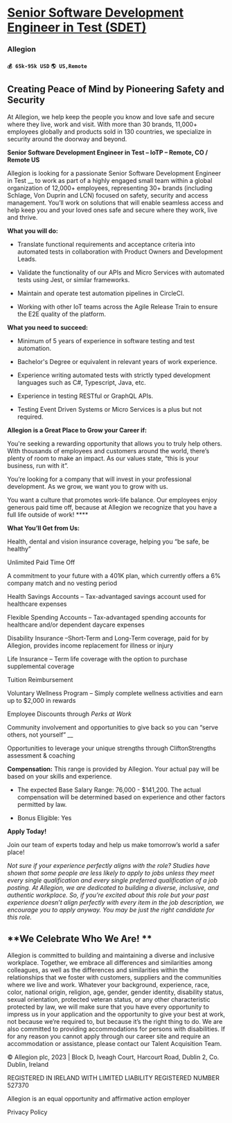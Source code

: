 # [Senior Software Development Engineer in Test (SDET)](https://www.remotewlb.com/apply/senior-software-development-engineer-in-test-sdet-34139)  
### Allegion  
#### `💰 65k-95k USD` `🌎 US,Remote`  

## **Creating Peace of Mind by Pioneering Safety and Security**

At Allegion, we help keep the people you know and love safe and secure where they live, work and visit. With more than 30 brands, 11,000+ employees globally and products sold in 130 countries, we specialize in security around the doorway and beyond.

**Senior Software Development Engineer in Test – IoTP – Remote, CO / Remote US**

Allegion is looking for a passionate Senior Software Development Engineer in Test __ to work as part of a highly engaged small team within a global organization of 12,000+ employees, representing 30+ brands (including Schlage, Von Duprin and LCN) focused on safety, security and access management. You’ll work on solutions that will enable seamless access and help keep you and your loved ones safe and secure where they work, live and thrive.

**What you will do:**

  * Translate functional requirements and acceptance criteria into automated tests in collaboration with Product Owners and Development Leads.

  * Validate the functionality of our APIs and Micro Services with automated tests using Jest, or similar frameworks.

  * Maintain and operate test automation pipelines in CircleCI.

  * Working with other IoT teams across the Agile Release Train to ensure the E2E quality of the platform.

**What you need to succeed:**

  * Minimum of 5 years of experience in software testing and test automation.

  * Bachelor's Degree or equivalent in relevant years of work experience.

  * Experience writing automated tests with strictly typed development languages such as C#, Typescript, Java, etc.

  * Experience in testing RESTful or GraphQL APIs.

  * Testing Event Driven Systems or Micro Services is a plus but not required.

**Allegion is a Great Place to Grow your Career if:**

You're seeking a rewarding opportunity that allows you to truly help others. With thousands of employees and customers around the world, there’s plenty of room to make an impact. As our values state, “this is your business, run with it”.

You’re looking for a company that will invest in your professional development. As we grow, we want you to grow with us.

You want a culture that promotes work-life balance. Our employees enjoy generous paid time off, because at Allegion we recognize that you have a full life outside of work! ****

**What You’ll Get from Us:**

Health, dental and vision insurance coverage, helping you “be safe, be healthy”

Unlimited Paid Time Off

A commitment to your future with a 401K plan, which currently offers a 6% company match and no vesting period

Health Savings Accounts – Tax-advantaged savings account used for healthcare expenses

Flexible Spending Accounts – Tax-advantaged spending accounts for healthcare and/or dependent daycare expenses

Disability Insurance –Short-Term and Long-Term coverage, paid for by Allegion, provides income replacement for illness or injury

Life Insurance – Term life coverage with the option to purchase supplemental coverage

Tuition Reimbursement

Voluntary Wellness Program – Simply complete wellness activities and earn up to $2,000 in rewards

Employee Discounts through _Perks at Work_

Community involvement and opportunities to give back so you can “serve others, not yourself” __

Opportunities to leverage your unique strengths through CliftonStrengths assessment & coaching

**Compensation:** This range is provided by Allegion. Your actual pay will be based on your skills and experience.

  * The expected Base Salary Range: 76,000 - $141,200. The actual compensation will be determined based on experience and other factors permitted by law.

  * Bonus Eligible: Yes

**Apply Today!**

Join our team of experts today and help us make tomorrow’s world a safer place!

_Not sure if your experience perfectly aligns with the role?_ _Studies have shown that some people are less likely to apply to jobs unless they meet every single qualification_ _and_ _every single preferred qualification of a job posting. At Allegion, we are dedicated to building a diverse, inclusive, and authentic workplace. So, if you’re excited about this role but your past experience doesn’t align perfectly with every item in the job description, we encourage you to apply anyway. You may be just the right candidate for this role._

##

## ****We Celebrate Who We Are!** **

Allegion is committed to building and maintaining a diverse and inclusive workplace. Together, we embrace all differences and similarities among colleagues, as well as the differences and similarities within the relationships that we foster with customers, suppliers and the communities where we live and work. Whatever your background, experience, race, color, national origin, religion, age, gender, gender identity, disability status, sexual orientation, protected veteran status, or any other characteristic protected by law, we will make sure that you have every opportunity to impress us in your application and the opportunity to give your best at work, not because we’re required to, but because it’s the right thing to do. We are also committed to providing accommodations for persons with disabilities. If for any reason you cannot apply through our career site and require an accommodation or assistance, please contact our Talent Acquisition Team.

© Allegion plc, 2023 | Block D, Iveagh Court, Harcourt Road, Dublin 2, Co. Dublin, Ireland

REGISTERED IN IRELAND WITH LIMITED LIABILITY REGISTERED NUMBER 527370

Allegion is an equal opportunity and affirmative action employer

Privacy Policy


